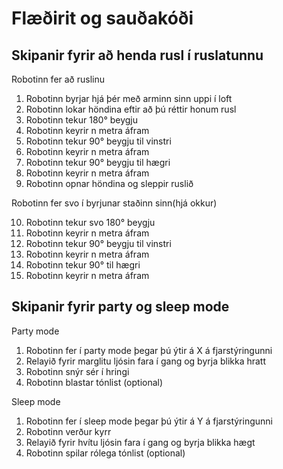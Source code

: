 # Flæðirit og sauðakóði

## Skipanir fyrir að henda rusl í ruslatunnu 

Robotinn fer að ruslinu
1. Robotinn byrjar hjá þér með arminn sinn uppi í loft
2. Robotinn lokar höndina eftir að þú réttir honum rusl
3. Robotinn tekur 180° beygju
4. Robotinn keyrir n metra áfram
5. Robotinn tekur 90° beygju til vinstri
6. Robotinn keyrir n metra áfram
7. Robotinn tekur 90° beygju til hægri
8. Robotinn keyrir n metra áfram
9. Robotinn opnar höndina og sleppir ruslið

Robotinn fer svo í byrjunar staðinn sinn(hjá okkur)

10. Robotinn tekur svo 180° beygju
11. Robotinn keyrir n metra áfram
12. Robotinn tekur 90° beygju til vinstri
13. Robotinn keyrir n metra áfram
14. Robotinn tekur 90° til hægri
15. Robotinn keyrir n metra áfram

## Skipanir fyrir party og sleep mode 

Party mode
1. Robotinn fer í party mode þegar þú ýtir á X á fjarstýringunni
2. Relayið fyrir marglitu ljósin fara í gang og byrja blikka hratt
3. Robotinn snýr sér í hringi
4. Robotinn blastar tónlist (optional)

Sleep mode 
1. Robotinn fer í sleep mode þegar þú ýtir á Y á fjarstýringunni
2. Robotinn verður kyrr 
3. Relayið fyrir hvítu ljósin fara í gang og byrja blikka hægt
4. Robotinn spilar rólega tónlist (optional)
